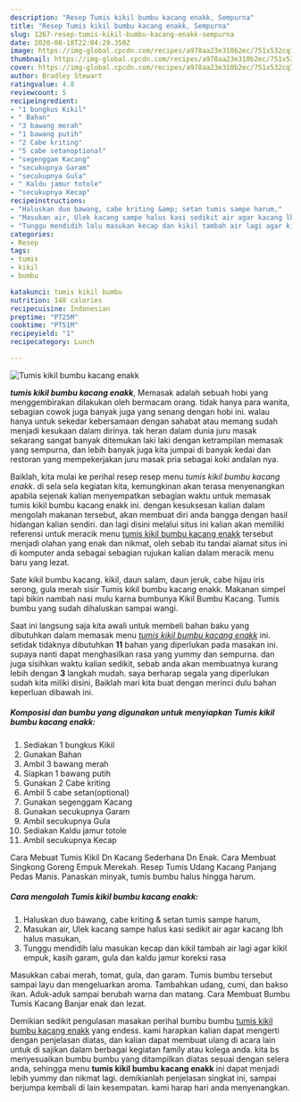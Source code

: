 ```yaml
---
description: "Resep Tumis kikil bumbu kacang enakk, Sempurna"
title: "Resep Tumis kikil bumbu kacang enakk, Sempurna"
slug: 1267-resep-tumis-kikil-bumbu-kacang-enakk-sempurna
date: 2020-08-18T22:04:29.350Z
image: https://img-global.cpcdn.com/recipes/a978aa23e310b2ec/751x532cq70/tumis-kikil-bumbu-kacang-enakk-foto-resep-utama.jpg
thumbnail: https://img-global.cpcdn.com/recipes/a978aa23e310b2ec/751x532cq70/tumis-kikil-bumbu-kacang-enakk-foto-resep-utama.jpg
cover: https://img-global.cpcdn.com/recipes/a978aa23e310b2ec/751x532cq70/tumis-kikil-bumbu-kacang-enakk-foto-resep-utama.jpg
author: Bradley Stewart
ratingvalue: 4.8
reviewcount: 5
recipeingredient:
- "1 bungkus Kikil"
- " Bahan"
- "3 bawang merah"
- "1 bawang putih"
- "2 Cabe kriting"
- "5 cabe setanoptional"
- "segenggam Kacang"
- "secukupnya Garam"
- "secukupnya Gula"
- " Kaldu jamur totole"
- "secukupnya Kecap"
recipeinstructions:
- "Haluskan duo bawang, cabe kriting &amp; setan tumis sampe harum,"
- "Masukan air, Ulek kacang sampe halus kasi sedikit air agar kacang lbh halus masukan,"
- "Tunggu mendidih lalu masukan kecap dan kikil tambah air lagi agar kikil empuk, kasih garam, gula dan kaldu jamur koreksi rasa"
categories:
- Resep
tags:
- tumis
- kikil
- bumbu

katakunci: tumis kikil bumbu 
nutrition: 148 calories
recipecuisine: Indonesian
preptime: "PT25M"
cooktime: "PT51M"
recipeyield: "1"
recipecategory: Lunch

---
```



![Tumis kikil bumbu kacang enakk](https://img-global.cpcdn.com/recipes/a978aa23e310b2ec/751x532cq70/tumis-kikil-bumbu-kacang-enakk-foto-resep-utama.jpg)

<b><i>tumis kikil bumbu kacang enakk</i></b>, Memasak adalah sebuah hobi yang menggembirakan dilakukan oleh bermacam orang. tidak hanya para wanita, sebagian cowok juga banyak juga yang senang dengan hobi ini. walau hanya untuk sekedar kebersamaan dengan sahabat atau memang sudah menjadi kesukaan dalam dirinya. tak heran dalam dunia juru masak sekarang sangat banyak ditemukan laki laki dengan ketrampilan memasak yang sempurna, dan lebih banyak juga kita jumpai di banyak kedai dan restoran yang mempekerjakan juru masak pria sebagai koki andalan nya.

Baiklah, kita mulai ke perihal resep resep menu <i>tumis kikil bumbu kacang enakk</i>. di sela sela kegiatan kita, kemungkinan akan terasa menyenangkan apabila sejenak kalian menyempatkan sebagian waktu untuk memasak tumis kikil bumbu kacang enakk ini. dengan kesuksesan kalian dalam mengolah makanan tersebut, akan membuat diri anda bangga dengan hasil hidangan kalian sendiri. dan lagi disini melalui situs ini kalian akan memiliki referensi untuk meracik menu <u>tumis kikil bumbu kacang enakk</u> tersebut menjadi olahan yang enak dan nikmat, oleh sebab itu tandai alamat situs ini di komputer anda sebagai sebagian rujukan kalian dalam meracik menu baru yang lezat.

Sate kikil bumbu kacang. kikil, daun salam, daun jeruk, cabe hijau iris serong, gula merah sisir Tumis kikil bumbu kacang enakk. Makanan simpel tapi bikin nambah nasi mulu karna bumbunya Kikil Bumbu Kacang. Tumis bumbu yang sudah dihaluskan sampai wangi.


Saat ini langsung saja kita awali untuk membeli bahan baku yang dibutuhkan dalam memasak menu <u><i>tumis kikil bumbu kacang enakk</i></u> ini. setidak tidaknya dibutuhkan <b>11</b> bahan yang diperlukan pada masakan ini. supaya nanti dapat menghasilkan rasa yang yummy dan sempurna. dan juga sisihkan waktu kalian sedikit, sebab anda akan membuatnya kurang lebih dengan <b>3</b> langkah mudah. saya berharap segala yang diperlukan sudah kita miliki disini, Baiklah mari kita buat dengan merinci dulu bahan keperluan dibawah ini.

<!--inarticleads1-->

##### Komposisi dan bumbu yang digunakan untuk menyiapkan Tumis kikil bumbu kacang enakk:

1. Sediakan 1 bungkus Kikil
1. Gunakan  Bahan
1. Ambil 3 bawang merah
1. Siapkan 1 bawang putih
1. Gunakan 2 Cabe kriting
1. Ambil 5 cabe setan(optional)
1. Gunakan segenggam Kacang
1. Gunakan secukupnya Garam
1. Ambil secukupnya Gula
1. Sediakan  Kaldu jamur totole
1. Ambil secukupnya Kecap


Cara Mebuat Tumis Kikil Dn Kacang Sederhana Dn Enak. Cara Membuat Singkong Goreng Empuk Merekah. Resep Tumis Udang Kacang Panjang Pedas Manis. Panaskan minyak, tumis bumbu halus hingga harum. 

<!--inarticleads2-->

##### Cara mengolah Tumis kikil bumbu kacang enakk:

1. Haluskan duo bawang, cabe kriting &amp; setan tumis sampe harum,
1. Masukan air, Ulek kacang sampe halus kasi sedikit air agar kacang lbh halus masukan,
1. Tunggu mendidih lalu masukan kecap dan kikil tambah air lagi agar kikil empuk, kasih garam, gula dan kaldu jamur koreksi rasa


Masukkan cabai merah, tomat, gula, dan garam. Tumis bumbu tersebut sampai layu dan mengeluarkan aroma. Tambahkan udang, cumi, dan bakso ikan. Aduk-aduk sampai berubah warna dan matang. Cara Membuat Bumbu Tumis Kacang Banjar enak dan lezat. 

Demikian sedikit pengulasan masakan perihal bumbu bumbu <u>tumis kikil bumbu kacang enakk</u> yang endess. kami harapkan kalian dapat mengerti dengan penjelasan diatas, dan kalian dapat membuat ulang di acara lain untuk di sajikan dalam berbagai kegiatan family atau kolega anda. kita bs menyesuaikan bumbu bumbu yang ditampilkan diatas sesuai dengan selera anda, sehingga menu <b>tumis kikil bumbu kacang enakk</b> ini dapat menjadi lebih yummy dan nikmat lagi. demikianlah penjelasan singkat ini, sampai berjumpa kembali di lain kesempatan. kami harap hari anda menyenangkan.
